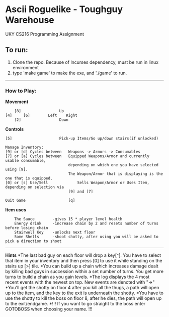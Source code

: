 Ascii Roguelike - Toughguy Warehouse
========
UKY CS216 Programming Assignment
## To run:
1. Clone the repo. Because of lncurses dependency, must be run in linux environment
2. type 'make game' to make the exe, and './game' to run.
 
---
### How to Play:

**Movement**
```
    [8]					Up
[4]     [6]	       Left    Right
    [2]					Down
```

**Controls**
```
[5] 		  			Pick-up Items/Go up/down stairs(if unlocked)

Manage Inventory: 
[9] or [d] Cycles between	Weapons -> Armors -> Consumables
[7] or [a] Cycles between	Equipped Weapons/Armor and currently usable consumable,
							depending on which one you have selected using [9].
							The Weapon/Armor that is displaying is the one that is equipped.
[0] or [s] Use/Sell				Sells Weapon/Armor or Uses Item, depending on selection via 
							[9] and	[7]

Quit Game	  				[q]
```
**Item uses**
```
	The Sauce	 	 -gives 15 * player level health
	Energy drink	 -increase chain by 2 and resets number of turns before losing chain
	Stairwell Key	 -unlocks next floor
	Some Shells  	 -shoot shotty, after using you will be asked to pick a direction to shoot
```
---
**Hints**
		*The last bad guy on each floor will drop a key[^]. You have to select that item in your inventory
		and then press [0] to use it while standing on the stairs up [>] tile.
		*You can build up a chain which increases damage dealt by killing bad guys in succession 
		within a set number of turns. You get more turns to build a chain as you gain levels.
		*The log displays the 4 most recent events with the newest on top. New events are denoted with "->"
		*You'll get the shotty on floor 4 after you kill all the thugs, a path will open up to the item,
		and the key to the exit is underneath the shotty.
		*You have to use the shotty to kill the boss on floor 8, after he dies, the path will open up to
		the exit/endgame.
		*!!! If you want to go straight to the boss enter GOTOBOSS when choosing your name. !!! 
		

